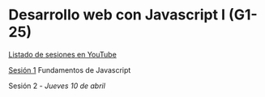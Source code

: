 # Desarrollo web con Javascript I (G1-25)

[Listado de sesiones en YouTube](https://www.youtube.com/playlist?list=PLXDgesVAFKPbUHQ8yj3b0dFpuosl5H2P3)

[Sesión 1](https://youtu.be/kuBUNUFCrTw)
Fundamentos de Javascript

Sesión 2 - *Jueves 10 de abril*

<!-- Sesión 3 -->

<!-- Sesión 4 -->

<!-- Sesión 5 -->

<!-- Sesión 6 -->

<!-- Sesión 7 -->

<!-- Sesión 8 -->

<!-- Sesión 9 -->

<!-- Sesión 10 -->
